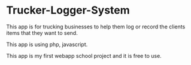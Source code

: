 # Trucker-Logger-System
This app is for trucking businesses to help them log or record the clients items that they want to send.

This app is using php, javascript.

This app is my first webapp school project and it is free to use.
